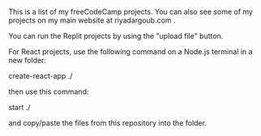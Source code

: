 This is a list of my freeCodeCamp projects. You can also see some of my projects on my main website at riyadargoub.com .

You can run the Replit projects by using the "upload file" button.

For React projects, use the following command on a Node.js terminal in a new folder:

create-react-app ./

then use this command:

start ./

and copy/paste the files from this repository into the folder.
